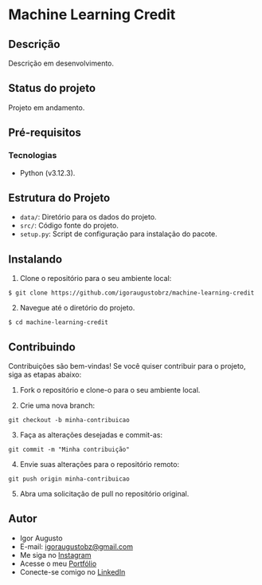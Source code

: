 # Machine Learning Credit

## Descrição

Descrição em desenvolvimento.

## Status do projeto

Projeto em andamento.

## Pré-requisitos

### Tecnologias

- Python (v3.12.3).

## Estrutura do Projeto

- `data/`: Diretório para os dados do projeto.
- `src/`: Código fonte do projeto.
- `setup.py`: Script de configuração para instalação do pacote.

## Instalando

1. Clone o repositório para o seu ambiente local:

```
$ git clone https://github.com/igoraugustobrz/machine-learning-credit
```

2. Navegue até o diretório do projeto.

```
$ cd machine-learning-credit
```

## Contribuindo

Contribuições são bem-vindas! Se você quiser contribuir para o projeto, siga as etapas abaixo:

1. Fork o repositório e clone-o para o seu ambiente local.

2. Crie uma nova branch:

```
git checkout -b minha-contribuicao
```

3. Faça as alterações desejadas e commit-as:

```
git commit -m "Minha contribuição"
```

4. Envie suas alterações para o repositório remoto:

```
git push origin minha-contribuicao
```

5. Abra uma solicitação de pull no repositório original.

## Autor

- Igor Augusto
- E-mail: igoraugustobz@gmail.com
- Me siga no [Instagram](https://www.instagram.com/iaugusto__/)
- Acesse o meu [Portfólio](https://iaugusto.vercel.app/)
- Conecte-se comigo no [LinkedIn](https://www.linkedin.com/in/igorbrz/)
